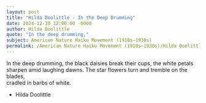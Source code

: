 ```yaml
---
layout: post
title: "Hilda Doolittle - In the Deep Drumming"
date: 2024-12-30 12:00:00 -0000
author: Hilda Doolittle
quote: "In the deep drumming,"
subject: American Nature Haiku Movement (1910s–1930s)
permalink: /American Nature Haiku Movement (1910s–1930s)/Hilda Doolittle/Hilda Doolittle - In the Deep Drumming
---
```


In the deep drumming,
       the black daisies
       break their cups,
       the white petals sharpen
       amid laughing dawns.
       The star flowers 
       turn and tremble
       on the blades,  
       cradled in barbs of white.

- Hilda Doolittle
